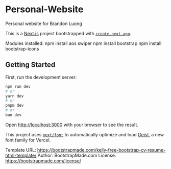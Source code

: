 # Personal-Website
Personal website for Brandon Luong

This is a [Next.js](https://nextjs.org) project bootstrapped with [`create-next-app`](https://nextjs.org/docs/app/api-reference/cli/create-next-app).

Modules installed:
npm install aos swiper
npm install bootstrap
npm install bootstrap-icons

## Getting Started

First, run the development server:

```bash
npm run dev
# or
yarn dev
# or
pnpm dev
# or
bun dev
```

Open [http://localhost:3000](http://localhost:3000) with your browser to see the result.

This project uses [`next/font`](https://nextjs.org/docs/app/building-your-application/optimizing/fonts) to automatically optimize and load [Geist](https://vercel.com/font), a new font family for Vercel.

Template URL: https://bootstrapmade.com/kelly-free-bootstrap-cv-resume-html-template/
Author: BootstrapMade.com
License: https://bootstrapmade.com/license/
